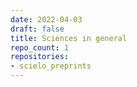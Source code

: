 ```yaml
---
date: 2022-04-03
draft: false
title: Sciences in general
repo_count: 1
repositories:
- scielo_preprints
---
```




